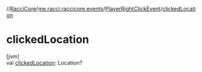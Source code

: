 //[RacciCore](../../../index.md)/[me.racci.raccicore.events](../index.md)/[PlayerRightClickEvent](index.md)/[clickedLocation](clicked-location.md)

# clickedLocation

[jvm]\
val [clickedLocation](clicked-location.md): Location?
